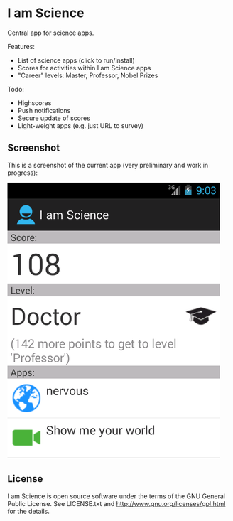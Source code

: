 I am Science
============

Central app for science apps.

Features:

- List of science apps (click to run/install)
- Scores for activities within I am Science apps
- "Career" levels: Master, Professor, Nobel Prizes

Todo:

- Highscores
- Push notifications
- Secure update of scores
- Light-weight apps (e.g. just URL to survey)


Screenshot
----------

This is a screenshot of the current app (very preliminary and work in
progress):

![Screenshot](screenshot.png)


License
-------

I am Science is open source software under the terms of the GNU General Public
License. See LICENSE.txt and http://www.gnu.org/licenses/gpl.html for the
details.
